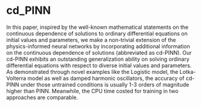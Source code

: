 # cd_PINN

In this paper, inspired by the well-known mathematical statements on the continuous dependence of solutions to ordinary differential equations on initial values and parameters, we make a non-trivial extension of the physics-informed neural networks by incorporating additional information on the continuous dependence of solutions (abbreviated as cd-PINN). Our cd-PINN exhibits an outstanding generalization ability on solving ordinary differential equations with respect to diverse initial values and parameters. As demonstrated through novel examples like the Logistic model, the Lotka-Volterra model as well as damped harmonic oscillators, the accuracy of cd-PINN under those untrained conditions is usually 1-3 orders of magnitude higher than PINN. Meanwhile, the CPU time costed for training in two approaches are comparable.
